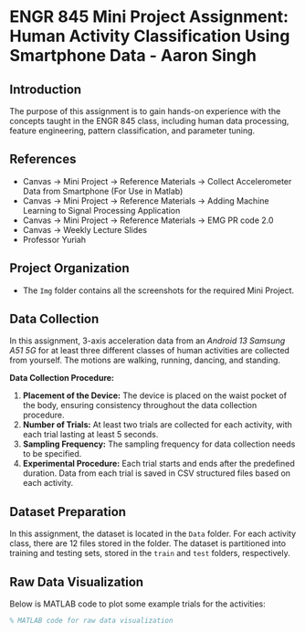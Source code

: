 # ENGR 845 Mini Project Assignment: Human Activity Classification Using Smartphone Data - Aaron Singh

## Introduction
The purpose of this assignment is to gain hands-on experience with the concepts taught in the ENGR 845 class, including human data processing, feature engineering, pattern classification, and parameter tuning.

## References
- Canvas -> Mini Project -> Reference Materials -> Collect Accelerometer Data from Smartphone (For Use in Matlab)
- Canvas -> Mini Project -> Reference Materials -> Adding Machine Learning to Signal Processing Application
- Canvas -> Mini Project -> Reference Materials -> EMG PR code 2.0
- Canvas -> Weekly Lecture Slides
- Professor Yuriah

## Project Organization
- The `Img` folder contains all the screenshots for the required Mini Project.

## Data Collection
In this assignment, 3-axis acceleration data from an *Android 13 Samsung A51 5G* for at least three different classes of human activities are collected from yourself. The motions are walking, running, dancing, and standing.

**Data Collection Procedure:**
1. **Placement of the Device:** The device is placed on the waist pocket of the body, ensuring consistency throughout the data collection procedure.
2. **Number of Trials:** At least two trials are collected for each activity, with each trial lasting at least 5 seconds.
3. **Sampling Frequency:** The sampling frequency for data collection needs to be specified.
4. **Experimental Procedure:** Each trial starts and ends after the predefined duration. Data from each trial is saved in CSV structured files based on each activity.

## Dataset Preparation
In this assignment, the dataset is located in the `Data` folder. For each activity class, there are 12 files stored in the folder. The dataset is partitioned into training and testing sets, stored in the `train` and `test` folders, respectively.

## Raw Data Visualization
Below is MATLAB code to plot some example trials for the activities:

```matlab
% MATLAB code for raw data visualization
